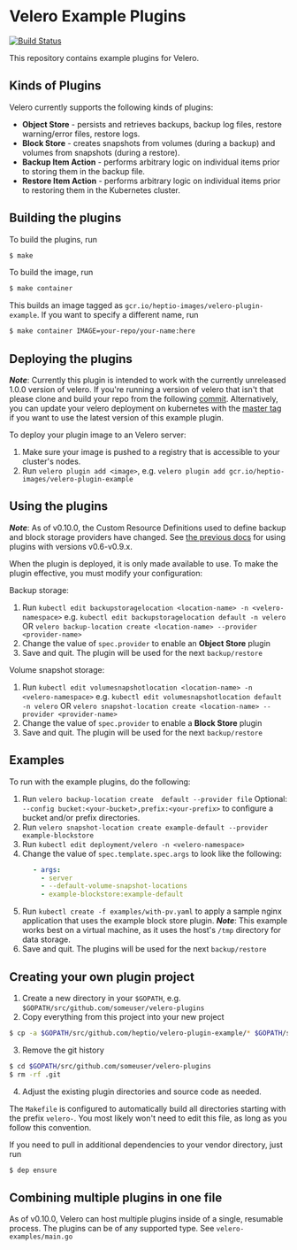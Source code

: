 # Velero Example Plugins

[![Build Status][1]][2]

This repository contains example plugins for Velero.

## Kinds of Plugins

Velero currently supports the following kinds of plugins:

- **Object Store** - persists and retrieves backups, backup log files, restore warning/error files, restore logs.
- **Block Store** - creates snapshots from volumes (during a backup) and volumes from snapshots (during a restore).
- **Backup Item Action** - performs arbitrary logic on individual items prior to storing them in the backup file.
- **Restore Item Action** - performs arbitrary logic on individual items prior to restoring them in the Kubernetes cluster.

## Building the plugins

To build the plugins, run

```bash
$ make
```

To build the image, run

```bash
$ make container
```

This builds an image tagged as `gcr.io/heptio-images/velero-plugin-example`. If you want to specify a
different name, run

```bash
$ make container IMAGE=your-repo/your-name:here
```

## Deploying the plugins

***Note***: Currently this plugin is intended to work with the currently unreleased 1.0.0 version of velero. If you're running a version of velero that isn't that please clone and build your repo from the following [commit](https://github.com/faiq/velero-plugin-example/tree/499abcc55b729ce5e64cc5ebc6e3376bb51a4136). Alternatively, you can update your velero deployment on kubernetes with the [master tag](https://github.com/heptio/velero/blob/master/docs/image-tagging.md) if you want to use the latest version of this example plugin.


To deploy your plugin image to an Velero server:

1. Make sure your image is pushed to a registry that is accessible to your cluster's nodes.
2. Run `velero plugin add <image>`, e.g. `velero plugin add gcr.io/heptio-images/velero-plugin-example`

## Using the plugins

***Note***: As of v0.10.0, the Custom Resource Definitions used to define backup and block storage providers have changed. See [the previous docs][3] for using plugins with versions v0.6-v0.9.x.

When the plugin is deployed, it is only made available to use. To make the plugin effective, you must modify your configuration:

Backup storage:

1. Run `kubectl edit backupstoragelocation <location-name> -n <velero-namespace>` e.g. `kubectl edit backupstoragelocation default -n velero` OR `velero backup-location create <location-name> --provider <provider-name>`
2. Change the value of `spec.provider` to enable an **Object Store** plugin
3. Save and quit. The plugin will be used for the next `backup/restore`

Volume snapshot storage:

1. Run `kubectl edit volumesnapshotlocation <location-name> -n <velero-namespace>` e.g. `kubectl edit volumesnapshotlocation default -n velero` OR `velero snapshot-location create <location-name> --provider <provider-name>`
2. Change the value of `spec.provider` to enable a **Block Store** plugin
3. Save and quit. The plugin will be used for the next `backup/restore`

## Examples

To run with the example plugins, do the following:

1. Run `velero backup-location create  default --provider file` Optional: `--config bucket:<your-bucket>,prefix:<your-prefix>` to configure a bucket and/or prefix directories.
2. Run `velero snapshot-location create example-default --provider example-blockstore`
3. Run `kubectl edit deployment/velero -n <velero-namespace>`
4. Change the value of `spec.template.spec.args` to look like the following:

```yaml
      - args:
        - server
        - --default-volume-snapshot-locations
        - example-blockstore:example-default
```

5. Run `kubectl create -f examples/with-pv.yaml` to apply a sample nginx application that uses the example block store plugin. ***Note***: This example works best on a virtual machine, as it uses the host's `/tmp` directory for data storage.
6. Save and quit. The plugins will be used for the next `backup/restore`

## Creating your own plugin project

1. Create a new directory in your `$GOPATH`, e.g. `$GOPATH/src/github.com/someuser/velero-plugins`
2. Copy everything from this project into your new project

```bash
$ cp -a $GOPATH/src/github.com/heptio/velero-plugin-example/* $GOPATH/src/github.com/someuser/velero-plugins/.
```

3. Remove the git history

```bash
$ cd $GOPATH/src/github.com/someuser/velero-plugins
$ rm -rf .git
```

4. Adjust the existing plugin directories and source code as needed.

The `Makefile` is configured to automatically build all directories starting with the prefix `velero-`.
You most likely won't need to edit this file, as long as you follow this convention.

If you need to pull in additional dependencies to your vendor directory, just run

```bash
$ dep ensure
```

## Combining multiple plugins in one file

As of v0.10.0, Velero can host multiple plugins inside of a single, resumable process. The plugins can be
of any supported type. See `velero-examples/main.go`


[1]: https://travis-ci.org/heptio/velero-plugin-example.svg?branch=master
[2]: https://travis-ci.org/heptio/velero-plugin-example
[3]: https://github.com/heptio/velero-plugin-example/blob/v0.9.x/README.md#using-the-plugins

